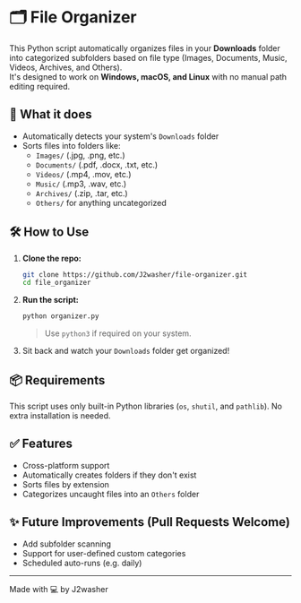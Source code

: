
# 🗂️ File Organizer 

This Python script automatically organizes files in your **Downloads** folder into categorized subfolders based on file type (Images, Documents, Music, Videos, Archives, and Others).  
It's designed to work on **Windows, macOS, and Linux** with no manual path editing required.

## 📂 What it does

- Automatically detects your system's `Downloads` folder
- Sorts files into folders like:
  - `Images/` (.jpg, .png, etc.)
  - `Documents/` (.pdf, .docx, .txt, etc.)
  - `Videos/` (.mp4, .mov, etc.)
  - `Music/` (.mp3, .wav, etc.)
  - `Archives/` (.zip, .tar, etc.)
  - `Others/` for anything uncategorized

## 🛠️ How to Use

1. **Clone the repo:**

   ```bash
   git clone https://github.com/J2washer/file-organizer.git
   cd file_organizer
    ````

2. **Run the script:**

   ```bash
   python organizer.py
   ```

   > Use `python3` if required on your system.

3. Sit back and watch your `Downloads` folder get organized!

## 📦 Requirements

This script uses only built-in Python libraries (`os`, `shutil`, and `pathlib`). No extra installation is needed.

## ✅ Features

* Cross-platform support
* Automatically creates folders if they don't exist
* Sorts files by extension
* Categorizes uncaught files into an `Others` folder

## ✨ Future Improvements (Pull Requests Welcome)

* Add subfolder scanning
* Support for user-defined custom categories
* Scheduled auto-runs (e.g. daily)

---

Made with 💻 by J2washer

